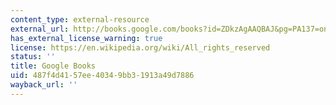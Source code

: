 ```yaml
---
content_type: external-resource
external_url: http://books.google.com/books?id=ZDkzAgAAQBAJ&pg=PA137=onepage
has_external_license_warning: true
license: https://en.wikipedia.org/wiki/All_rights_reserved
status: ''
title: Google Books
uid: 487f4d41-57ee-4034-9bb3-1913a49d7886
wayback_url: ''
---
```

